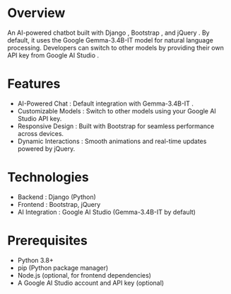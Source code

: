 # Overview
An AI-powered chatbot built with Django , Bootstrap , and jQuery . By default, it uses the Google Gemma-3.4B-IT model for natural language processing. Developers can switch to other models by providing their own API key from Google AI Studio .


# Features
- AI-Powered Chat : Default integration with Gemma-3.4B-IT .
- Customizable Models : Switch to other models using your Google AI Studio API key.
- Responsive Design : Built with Bootstrap for seamless performance across devices.
- Dynamic Interactions : Smooth animations and real-time updates powered by jQuery.

# Technologies
- Backend : Django (Python)
- Frontend : Bootstrap, jQuery
- AI Integration : Google AI Studio (Gemma-3.4B-IT by default)

# Prerequisites
- Python 3.8+
- pip (Python package manager)
- Node.js (optional, for frontend dependencies)
- A Google AI Studio account and API key (optional)
